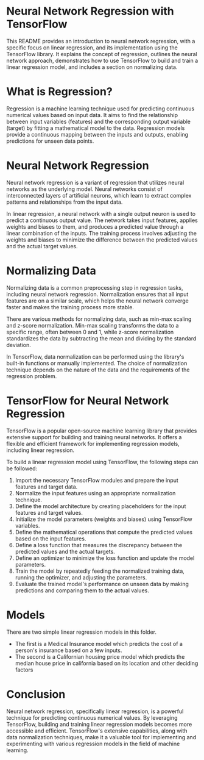 # Neural Network Regression with TensorFlow
This README provides an introduction to neural network regression, with a specific focus on linear regression, and its implementation using the TensorFlow library. It explains the concept of regression, outlines the neural network approach, demonstrates how to use TensorFlow to build and train a linear regression model, and includes a section on normalizing data.

# What is Regression?
Regression is a machine learning technique used for predicting continuous numerical values based on input data. It aims to find the relationship between input variables (features) and the corresponding output variable (target) by fitting a mathematical model to the data. Regression models provide a continuous mapping between the inputs and outputs, enabling predictions for unseen data points.

# Neural Network Regression
Neural network regression is a variant of regression that utilizes neural networks as the underlying model. Neural networks consist of interconnected layers of artificial neurons, which learn to extract complex patterns and relationships from the input data.

In linear regression, a neural network with a single output neuron is used to predict a continuous output value. The network takes input features, applies weights and biases to them, and produces a predicted value through a linear combination of the inputs. The training process involves adjusting the weights and biases to minimize the difference between the predicted values and the actual target values.

# Normalizing Data
Normalizing data is a common preprocessing step in regression tasks, including neural network regression. Normalization ensures that all input features are on a similar scale, which helps the neural network converge faster and makes the training process more stable.

There are various methods for normalizing data, such as min-max scaling and z-score normalization. Min-max scaling transforms the data to a specific range, often between 0 and 1, while z-score normalization standardizes the data by subtracting the mean and dividing by the standard deviation.

In TensorFlow, data normalization can be performed using the library's built-in functions or manually implemented. The choice of normalization technique depends on the nature of the data and the requirements of the regression problem.

# TensorFlow for Neural Network Regression
TensorFlow is a popular open-source machine learning library that provides extensive support for building and training neural networks. It offers a flexible and efficient framework for implementing regression models, including linear regression.

To build a linear regression model using TensorFlow, the following steps can be followed:

1. Import the necessary TensorFlow modules and prepare the input features and target data.
2. Normalize the input features using an appropriate normalization technique.
3. Define the model architecture by creating placeholders for the input features and target values.
4. Initialize the model parameters (weights and biases) using TensorFlow variables.
5. Define the mathematical operations that compute the predicted values based on the input features.
6. Define a loss function that measures the discrepancy between the predicted values and the actual targets.
7. Define an optimizer to minimize the loss function and update the model parameters.
8. Train the model by repeatedly feeding the normalized training data, running the optimizer, and adjusting the parameters.
9. Evaluate the trained model's performance on unseen data by making predictions and comparing them to the actual values.

# Models
There are two simple linear regression models in this folder. 
- The first is a Medical Insurance model which predicts the cost of a person's insurance based on a few inputs.
- The second is a Californian housing price model which predicts the median house price in california based on its location and other deciding factors

# Conclusion
Neural network regression, specifically linear regression, is a powerful technique for predicting continuous numerical values. By leveraging TensorFlow, building and training linear regression models becomes more accessible and efficient. TensorFlow's extensive capabilities, along with data normalization techniques, make it a valuable tool for implementing and experimenting with various regression models in the field of machine learning.




